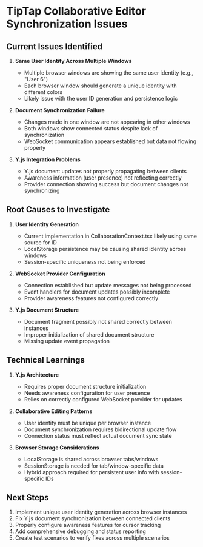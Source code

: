 # TipTap Collaborative Editor Synchronization Issues

## Current Issues Identified

1. **Same User Identity Across Multiple Windows**
   - Multiple browser windows are showing the same user identity (e.g., "User 6")
   - Each browser window should generate a unique identity with different colors
   - Likely issue with the user ID generation and persistence logic

2. **Document Synchronization Failure**
   - Changes made in one window are not appearing in other windows
   - Both windows show connected status despite lack of synchronization
   - WebSocket communication appears established but data not flowing properly

3. **Y.js Integration Problems**
   - Y.js document updates not properly propagating between clients
   - Awareness information (user presence) not reflecting correctly
   - Provider connection showing success but document changes not synchronizing

## Root Causes to Investigate

1. **User Identity Generation**
   - Current implementation in CollaborationContext.tsx likely using same source for ID
   - LocalStorage persistence may be causing shared identity across windows
   - Session-specific uniqueness not being enforced

2. **WebSocket Provider Configuration**
   - Connection established but update messages not being processed
   - Event handlers for document updates possibly incomplete
   - Provider awareness features not configured correctly

3. **Y.js Document Structure**
   - Document fragment possibly not shared correctly between instances
   - Improper initialization of shared document structure
   - Missing update event propagation

## Technical Learnings

1. **Y.js Architecture**
   - Requires proper document structure initialization
   - Needs awareness configuration for user presence
   - Relies on correctly configured WebSocket provider for updates

2. **Collaborative Editing Patterns**
   - User identity must be unique per browser instance
   - Document synchronization requires bidirectional update flow
   - Connection status must reflect actual document sync state

3. **Browser Storage Considerations**
   - LocalStorage is shared across browser tabs/windows
   - SessionStorage is needed for tab/window-specific data
   - Hybrid approach required for persistent user info with session-specific IDs

## Next Steps

1. Implement unique user identity generation across browser instances
2. Fix Y.js document synchronization between connected clients
3. Properly configure awareness features for cursor tracking
4. Add comprehensive debugging and status reporting
5. Create test scenarios to verify fixes across multiple scenarios
